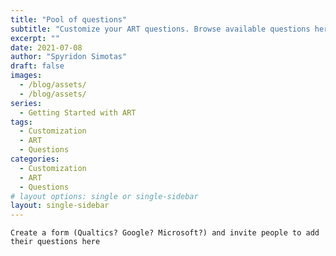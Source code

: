 ```yaml
---
title: "Pool of questions"
subtitle: "Customize your ART questions. Browse available questions here, and use the form to share yours with the community."
excerpt: ""
date: 2021-07-08
author: "Spyridon Simotas"
draft: false
images:
  - /blog/assets/
  - /blog/assets/
series:
  - Getting Started with ART 
tags:
  - Customization 
  - ART 
  - Questions 
categories:
  - Customization 
  - ART 
  - Questions
# layout options: single or single-sidebar
layout: single-sidebar
---
```



`Create a form (Qualtics? Google? Microsoft?) and invite people to add their questions here` 